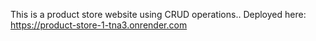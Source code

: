 This is a product store website using CRUD operations..
Deployed here:  https://product-store-1-tna3.onrender.com
